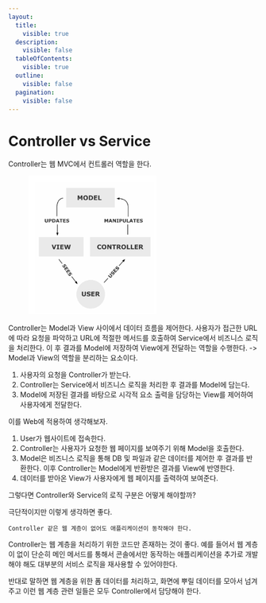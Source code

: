 ```yaml
---
layout:
  title:
    visible: true
  description:
    visible: false
  tableOfContents:
    visible: true
  outline:
    visible: false
  pagination:
    visible: false
---
```


# Controller vs Service

Controller는 웹 MVC에서 컨트롤러 역할을 한다.

<figure><img src="../../.gitbook/assets/image (3) (1) (1) (1).png" alt=""><figcaption></figcaption></figure>

Controller는 Model과 View 사이에서 데이터 흐름을 제어한다. 사용자가 접근한 URL에 따라 요청을 파악하고 URL에 적절한 메서드를 호출하여 Service에서 비즈니스 로직을 처리한다. 이 후 결과를 Model에 저장하여 View에게 전달하는 역할을 수행한다. -> Model과 View의 역할을 분리하는 요소이다.

1. 사용자의 요청을 Controller가 받는다.
2. Controller는 Service에서 비즈니스 로직을 처리한 후 결과를 Model에 담는다.
3. Model에 저장된 결과를 바탕으로 시각적 요소 출력을 담당하는 View를 제어하여 사용자에게 전달한다.

이를 Web에 적용하여 생각해보자.

1. User가 웹사이트에 접속한다.
2. Controller는 사용자가 요청한 웹 페이지를 보여주기 위해 Model을 호출한다.
3. Model은 비즈니스 로직을 통해 DB 및 파일과 같은 데이터를 제어한 후 결과를 반환한다. 이후 Controller는 Model에게 반환받은 결과를 View에 반영한다.
4. 데이터를 받아온 View가 사용자에게 웹 페이지를 출력하여 보여준다.

그렇다면 Controller와 Service의 로직 구분은 어떻게 해야할까?

극단적이지만 이렇게 생각하면 좋다.

`Controller 같은 웹 계층이 없어도 애플리케이션이 동작해야 한다.`

Controller는 웹 계층을 처리하기 위한 코드만 존재하는 것이 좋다. 예를 들어서 웹 계층이 없이 단순히 메인 메서드를 통해서 콘솔에서만 동작하는 애플리케이션을 추가로 개발해야 해도 대부분의 서비스 로직을 재사용할 수 있어야한다.

반대로 말하면 웹 계층을 위한 폼 데이터를 처리하고, 화면에 뿌릴 데이터를 모아서 넘겨주고 이런 웹 계층 관련 일들은 모두 Controller에서 담당해야 한다.
